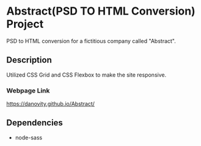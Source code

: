 # Abstract(PSD TO HTML Conversion) Project

PSD to HTML conversion for a fictitious company called "Abstract".

## Description

Utilized CSS Grid and CSS Flexbox to make the site responsive.

### Webpage Link

https://danovity.github.io/Abstract/

## Dependencies

- node-sass
